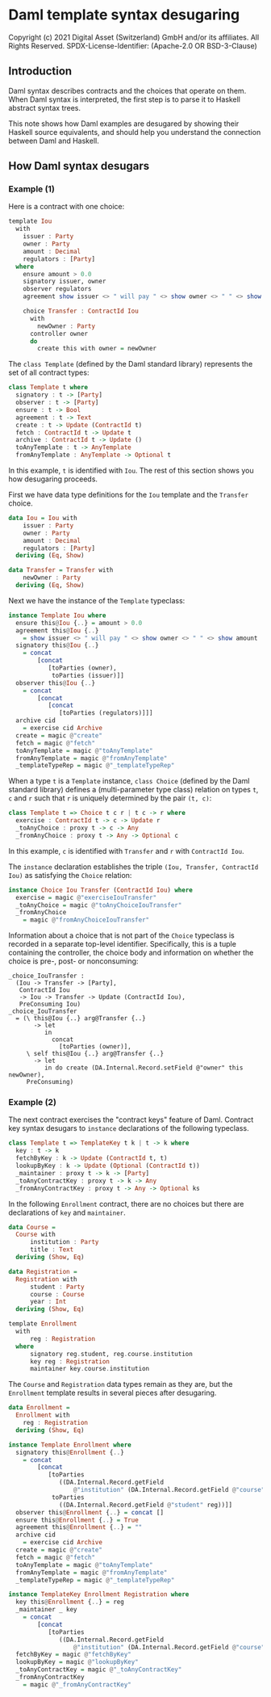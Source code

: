 # Daml template syntax desugaring

Copyright (c) 2021 Digital Asset (Switzerland) GmbH and/or its affiliates. All Rights Reserved.
SPDX-License-Identifier: (Apache-2.0 OR BSD-3-Clause)

## Introduction
Daml syntax describes contracts and the choices that operate on them. When Daml syntax is interpreted, the first step is to parse it to Haskell abstract syntax trees.

This note shows how Daml examples are desugared by showing their Haskell source equivalents, and should help you understand the connection between Daml and Haskell.

## How Daml syntax desugars

### Example (1)

Here is a contract with one choice:

```haskell
template Iou
  with
    issuer : Party
    owner : Party
    amount : Decimal
    regulators : [Party]
  where
    ensure amount > 0.0
    signatory issuer, owner
    observer regulators
    agreement show issuer <> " will pay " <> show owner <> " " <> show amount

    choice Transfer : ContractId Iou
      with
        newOwner : Party
      controller owner
      do
        create this with owner = newOwner
```

The `class Template` (defined by the Daml standard library) represents the set of all contract types:

```haskell
class Template t where
  signatory : t -> [Party]
  observer : t -> [Party]
  ensure : t -> Bool
  agreement : t -> Text
  create : t -> Update (ContractId t)
  fetch : ContractId t -> Update t
  archive : ContractId t -> Update ()
  toAnyTemplate : t -> AnyTemplate
  fromAnyTemplate : AnyTemplate -> Optional t
```

In this example, `t` is identified with `Iou`. The rest of this section shows you how desugaring proceeds.

First we have data type definitions for the `Iou` template and the `Transfer` choice.

```haskell
data Iou = Iou with
    issuer : Party
    owner : Party
    amount : Decimal
    regulators : [Party]
  deriving (Eq, Show)

data Transfer = Transfer with
    newOwner : Party
  deriving (Eq, Show)
```


Next we have the instance of the `Template` typeclass:

```haskell
instance Template Iou where
  ensure this@Iou {..} = amount > 0.0
  agreement this@Iou {..}
    = show issuer <> " will pay " <> show owner <> " " <> show amount
  signatory this@Iou {..}
    = concat
        [concat
           [toParties (owner),
            toParties (issuer)]]
  observer this@Iou {..}
    = concat
        [concat
           [concat
              [toParties (regulators)]]]
  archive cid
    = exercise cid Archive
  create = magic @"create"
  fetch = magic @"fetch"
  toAnyTemplate = magic @"toAnyTemplate"
  fromAnyTemplate = magic @"fromAnyTemplate"
  _templateTypeRep = magic @"_templateTypeRep"
```

When a type `t` is a `Template` instance, `class Choice` (defined by the Daml standard library) defines a (multi-parameter type class) relation on types `t`, `c` and `r` such that `r` is uniquely determined by the pair `(t, c)`:

```haskell
class Template t => Choice t c r | t c -> r where
  exercise : ContractId t -> c -> Update r
  _toAnyChoice : proxy t -> c -> Any
  _fromAnyChoice : proxy t -> Any -> Optional c
```

In this example, `c` is identified with `Transfer` and `r` with `ContractId Iou`.

The `instance` declaration establishes the triple `(Iou, Transfer, ContractId Iou)` as satisfying the `Choice` relation:

```haskell
instance Choice Iou Transfer (ContractId Iou) where
  exercise = magic @"exerciseIouTransfer"
  _toAnyChoice = magic @"toAnyChoiceIouTransfer"
  _fromAnyChoice
    = magic @"fromAnyChoiceIouTransfer"
```

Information about a choice that is not part of the `Choice` typeclass is recorded in a
separate top-level identifier. Specifically, this is a tuple containing the controller,
the choice body and information on whether the choice is pre-, post- or nonconsuming:

```
_choice_IouTransfer :
  (Iou -> Transfer -> [Party],
   ContractId Iou
   -> Iou -> Transfer -> Update (ContractId Iou),
   PreConsuming Iou)
_choice_IouTransfer
  = (\ this@Iou {..} arg@Transfer {..}
       -> let
          in
            concat
              [toParties (owner)],
     \ self this@Iou {..} arg@Transfer {..}
       -> let
          in do create (DA.Internal.Record.setField @"owner" this newOwner),
     PreConsuming)
```

### Example (2)

The next contract exercises the "contract keys" feature of Daml.
Contract key syntax desugars to `instance` declarations of the following typeclass.

```haskell
class Template t => TemplateKey t k | t -> k where
  key : t -> k
  fetchByKey : k -> Update (ContractId t, t)
  lookupByKey : k -> Update (Optional (ContractId t))
  _maintainer : proxy t -> k -> [Party]
  _toAnyContractKey : proxy t -> k -> Any
  _fromAnyContractKey : proxy t -> Any -> Optional ks
```

In the following `Enrollment` contract, there are no choices but there are declarations of `key` and `maintainer`.

```haskell
data Course =
  Course with
      institution : Party
      title : Text
  deriving (Show, Eq)

data Registration =
  Registration with
      student : Party
      course : Course
      year : Int
  deriving (Show, Eq)

template Enrollment
  with
      reg : Registration
  where
      signatory reg.student, reg.course.institution
      key reg : Registration
      maintainer key.course.institution
```

The `Course` and `Registration` data types remain as they are, but the `Enrollment` template results in several pieces after desugaring.

```haskell
data Enrollment =
  Enrollment with
    reg : Registration
  deriving (Show, Eq)

instance Template Enrollment where
  signatory this@Enrollment {..}
    = concat
        [concat
           [toParties
              ((DA.Internal.Record.getField
                  @"institution" (DA.Internal.Record.getField @"course" reg))),
            toParties
              ((DA.Internal.Record.getField @"student" reg))]]
  observer this@Enrollment {..} = concat []
  ensure this@Enrollment {..} = True
  agreement this@Enrollment {..} = ""
  archive cid
    = exercise cid Archive
  create = magic @"create"
  fetch = magic @"fetch"
  toAnyTemplate = magic @"toAnyTemplate"
  fromAnyTemplate = magic @"fromAnyTemplate"
  _templateTypeRep = magic @"_templateTypeRep"

instance TemplateKey Enrollment Registration where
  key this@Enrollment {..} = reg
  _maintainer _ key
    = concat
        [concat
           [toParties
              ((DA.Internal.Record.getField
                  @"institution" (DA.Internal.Record.getField @"course" key)))]]
  fetchByKey = magic @"fetchByKey"
  lookupByKey = magic @"lookupByKey"
  _toAnyContractKey = magic @"_toAnyContractKey"
  _fromAnyContractKey
    = magic @"_fromAnyContractKey"
```
